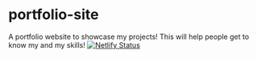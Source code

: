 # portfolio-site
A portfolio website to showcase my projects! This will help people get to know my and my skills!
[![Netlify Status](https://api.netlify.com/api/v1/badges/b1f31e16-3f38-4f08-ace2-bea556d0d124/deploy-status)](https://app.netlify.com/sites/eager-nobel-7080b3/deploys)
